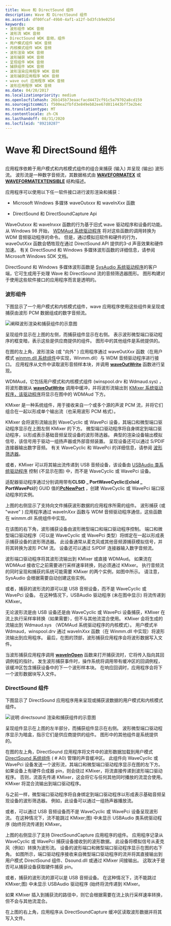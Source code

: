 ```yaml
---
title: Wave 和 DirectSound 组件
description: Wave 和 DirectSound 组件
ms.assetid: df00fcaf-49b0-4af1-a12f-bd3fcb9e025d
keywords:
- 波形组件 WDK 音频
- 波形流 WDK 音频
- DirectSound WDK 音频，组件
- 用户模式组件 WDK 音频
- 内核模式组件 WDK 音频
- 波形渲染 WDK 音频
- 波形捕获 WDK 音频
- 呈现组件 WDK 音频
- 捕获组件 WDK 音频
- 波形渲染应用程序 WDK 音频
- 波形捕获应用程序 WDK 音频
- wave out 应用程序 WDK 音频
- 波形应用程序 WDK 音频
ms.date: 04/20/2017
ms.localizationpriority: medium
ms.openlocfilehash: 26b145b73eaacfacd4472cf91c5a79702a8cd159
ms.sourcegitcommit: f500ea2fbfd3e849eb82ee67d011443bff3e2b4c
ms.translationtype: MT
ms.contentlocale: zh-CN
ms.lasthandoff: 08/31/2020
ms.locfileid: "89210287"
---
```

# <a name="wave-and-directsound-components"></a>Wave 和 DirectSound 组件


## <span id="wave_and_directsound_components"></span><span id="WAVE_AND_DIRECTSOUND_COMPONENTS"></span>


应用程序依赖于用户模式和内核模式组件的组合来捕获 (输入) 并呈现 (输出) 波形流。 波形流是一种数字音频流，其数据格式由 [**WAVEFORMATEX**](/windows/win32/api/mmeapi/ns-mmeapi-waveformatex) 或 [**WAVEFORMATEXTENSIBLE**](/windows-hardware/drivers/ddi/ksmedia/ns-ksmedia-waveformatextensible) 结构描述。

应用程序可以使用以下任一软件接口进行波形渲染和捕获：

-   Microsoft Windows 多媒体 waveOut*xxx* 和 waveIn*Xxx* 函数

-   DirectSound 和 DirectSoundCapture Api

WaveOut*xxx* 和 waveIn*xxx* 函数的行为基于旧式 wave 驱动程序和设备的功能。 从 Windows 98 开始， [WDMAud 系统驱动程序](user-mode-wdm-audio-components.md#wdmaud_system_driver) 将对这些函数的调用转换为 WDM 音频驱动程序的命令。 但是，通过模拟旧软件和硬件的行为，waveOut*Xxx* 函数会牺牲现在通过 DirectSound API 提供的3-d 声音效果和硬件加速。 有关 DirectSound 和 Windows 多媒体波形函数的详细信息，请参阅 Microsoft Windows SDK 文档。

DirectSound 和 Windows 多媒体波形函数是 [SysAudio 系统驱动程序](kernel-mode-wdm-audio-components.md#sysaudio_system_driver)的客户端，它可生成用于处理 Wave 和 DirectSound 流的音频筛选器图形。 图形构建对于使用这些软件接口的应用程序而言是透明的。

### <a name="span-idwave_componentsspanspan-idwave_componentsspanspan-idwave_componentsspanwave-components"></a><span id="Wave_Components"></span><span id="wave_components"></span><span id="WAVE_COMPONENTS"></span>波形组件

下图显示了一个用户模式和内核模式组件，wave 应用程序使用这些组件来呈现或捕获由波形 PCM 数据组成的数字音频流。

![阐释波形渲染和捕获组件的示意图](images/wavecomp.png)

呈现组件显示在上图的左侧，而捕获组件显示在右侧。 表示波形微型端口驱动程序的框变暗，表示这些是供应商提供的组件。 图形中的其他组件是系统提供的。

在图的左上角，波形渲染 (或 "向外" ) 应用程序通过 waveOut*Xxx* 函数（在用户模式 [winmm.dll 系统组件](user-mode-wdm-audio-components.md#winmm_system_component)中实现，Winmm.dll）与 WDM 音频驱动程序进行接口。 应用程序从文件中读取波形音频样本块，并调用 [**waveOutWrite**](/previous-versions/dd743876(v=vs.85)) 函数进行呈现。

WDMAud，它包括用户模式和内核模式组件 (winspool.drv 和 Wdmaud.sys) ，将波形数据从 [**waveOutWrite**](/previous-versions/dd743876(v=vs.85)) 调用中缓冲，并将波形流输出到 [KMixer 系统驱动程序，该驱动程序](kernel-mode-wdm-audio-components.md#kmixer_system_driver)将显示在图中的 WDMAud 下方。

KMixer 是一种系统组件，用于接收来自一个或多个源的声波 PCM 流，并将它们组合在一起以形成单个输出流（也采用波形 PCM 格式）。

KMixer 会将波形流输出到 WaveCyclic 或 WavePci 设备，其端口和微型端口驱动程序显示在上图左侧 KMixer 的下方。 微型端口驱动程序将自身绑定到端口驱动程序，以形成表示基础音频呈现设备的波形筛选器。 典型的渲染设备输出模拟信号，该信号用于驱动一组扬声器或外部音频装置。 呈现设备还可以通过 S/PDIF 连接器输出数字音频。 有关 WaveCyclic 和 WavePci 的详细信息，请参阅 [波形筛选器](wave-filters.md)。

或者，KMixer 可以将其输出流传递到 USB 音频设备，该设备由 [USBAudio 类系统驱动程序](kernel-mode-wdm-audio-components.md#usbaudio_class_system_driver) 控制 (不显示在图) 中，而不是 WaveCyclic 或 WavePci 设备。

适配器驱动程序通过分别调用带有**CLSID \_ PortWaveCyclic**或**clsid \_ PortWavePci**的 GUID 值的[**PcNewPort**](/windows-hardware/drivers/ddi/portcls/nf-portcls-pcnewport) ，创建 WaveCyclic 或 WavePci 端口驱动程序的实例。

上图的右侧显示了支持向文件捕获波形数据的应用程序所需的组件。 波形捕获 (或 "wave" ) 应用程序通过 waveIn*Xxx* 函数与 WDM 音频驱动程序通信，这些函数在 winmm.dll 系统组件中实现。

在该图的右下角，波形捕获设备由波形微型端口和端口驱动程序控制。 端口和微型端口驱动程序（可以是 WaveCyclic 或 WavePci 类型）将绑定在一起以形成表示捕获设备的波形筛选器。 此设备通常从麦克风或其他音频源捕获模拟信号，并将其转换为波形 PCM 流。 设备还可以通过 S/PDIF 连接器输入数字音频流。

波形端口驱动程序将其波形流输出到 KMixer 或直接 WDMAud。 如果流在 WDMAud 接收它之前需要进行采样速率转换，则必须通过 KMixer。 执行音频流的同时呈现和捕获的系统可能需要 KMixer 的两个实例，如图中所示。 请注意，SysAudio 会根据需要自动创建这些实例。

或者，捕获的波形流的源可以是 USB 音频设备，而不是 WaveCyclic 或 WavePci 设备。 在这种情况下，USBAudio 驱动程序 (未在图中显示) 将流传递到 KMixer。

无论波形流是由 USB 设备还是由 WaveCyclic 或 WavePci 设备捕获，KMixer 在流上执行采样率转换（如果需要），但不与其他流混合使用。 KMixer 会将生成的流输出到 Wdmaud.sys （WDMAud 系统驱动程序的内核模式）。 用户模式半 Wdmaud，winspool.drv 通过 waveIn*Xxx* 函数（在 Winmm.dll 中实现）将波形流输出到应用程序。 最后，在图的顶部，波形捕获应用程序会将波形数据写入文件。

当波形捕获应用程序调用 [**waveInOpen**](/previous-versions/dd743847(v=vs.85)) 函数来打开捕获流时，它将传入指向其回调例程的指针。 发生波形捕获事件时，操作系统将调用带有缓冲区的回调例程，该缓冲区包含捕获设备中的下一个波形样本块。 在响应回调时，应用程序会将下一个波形数据块写入文件。

### <a name="span-iddirectsound_componentsspanspan-iddirectsound_componentsspanspan-iddirectsound_componentsspandirectsound-components"></a><span id="DirectSound_Components"></span><span id="directsound_components"></span><span id="DIRECTSOUND_COMPONENTS"></span>DirectSound 组件

下图显示了 DirectSound 应用程序用来呈现或捕获波数据的用户模式和内核模式组件。

![说明 directsound 渲染和捕获组件的示意图](images/dscomp.png)

呈现组件显示在上图的左半部分，而捕获组件显示在右侧。 波形微型端口驱动程序显示为暗盒，指示它们是供应商提供的组件。 图形中的其他组件是系统提供的。

在图的左上角，DirectSound 应用程序将文件中的波形数据加载到用户模式 [DirectSound 系统组件](user-mode-wdm-audio-components.md#directsound_system_component) ( # A0) 管理的声音缓冲区。 此组件向 WaveCyclic 或 WavePci 设备发送一个波形流，其端口和微型端口驱动程序显示在图的左下方。 如果设备上有硬件合成器 pin，则会绕过 KMixer，将流直接传递到波形端口驱动程序。 否则，流首先传递 KMixer，这会将它与任何其他同时播放的流混合使用。 KMixer 将混合流输出到端口驱动程序。

与之前一样，微型端口驱动程序将自身绑定到端口驱动程序以形成表示基础音频呈现设备的波形筛选器。 例如，此设备可以通过一组扬声器播放流。

或者，可以通过 USB 音频设备而不是 WaveCyclic 或 WavePci 设备呈现波形流。 在这种情况下，流不能跳过 KMixer;图) 中未显示 USBAudio 类系统驱动程序 (始终将流传递到 KMixer。

上图的右侧显示了支持 DirectSoundCapture 应用程序的组件。 应用程序记录从 WaveCyclic 或 WavePci 捕获设备接收到的波形数据。 此设备将模拟信号从麦克风（例如）转换为波形流。 设备的波形端口和微型端口驱动程序显示在图的右下角。 如图所示，端口驱动程序接收来自微型端口驱动程序的流并将其直接输出到用户模式 DirectSound 组件、Dsound.dll 或通过 KMixer 间接输出。 这取决于是否可从捕获设备获取硬件捕获 pin。

或者，捕获的波形流的源可以是 USB 音频设备。 在这种情况下，流不能跳过 KMixer;图) 中未显示 USBAudio 驱动程序 (始终将流传递到 KMixer。

如果 KMixer 插入到捕获流的路径中，则它会根据需要在流上执行采样速率转换，但不会与其他流混合。

在上图的右上角，应用程序从 DirectSoundCapture 缓冲区读取波形数据并将其写入文件。

 

